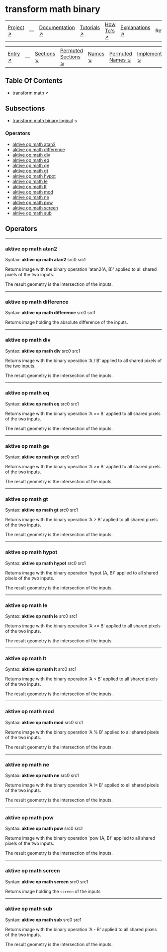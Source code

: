 # transform math binary

||||||||
|---|---|---|---|---|---|---|
|[Project ↗](../../README.md)|&mdash;|[Documentation ↗](../index.md)|[Tutorials ↗](../tutorials.md)|[How To's ↗](../howtos.md)|[Explanations ↗](../explanations.md)|References|

||||||||
|---|---|---|---|---|---|---|
|[Entry ↗](index.md)|&mdash;|[Sections ↘](index.md#sectree)|[Permuted Sections ↘](bypsections.md)|[Names ↘](byname.md)|[Permuted Names ↘](bypnames.md)|[Implementations ↘](bylang.md)|

## Table Of Contents

  - [transform math](transform_math.md) ↗


## Subsections


 - [transform math binary logical](transform_math_binary_logical.md) ↘

### Operators

 - [aktive op math atan2](#op_math_atan2)
 - [aktive op math difference](#op_math_difference)
 - [aktive op math div](#op_math_div)
 - [aktive op math eq](#op_math_eq)
 - [aktive op math ge](#op_math_ge)
 - [aktive op math gt](#op_math_gt)
 - [aktive op math hypot](#op_math_hypot)
 - [aktive op math le](#op_math_le)
 - [aktive op math lt](#op_math_lt)
 - [aktive op math mod](#op_math_mod)
 - [aktive op math ne](#op_math_ne)
 - [aktive op math pow](#op_math_pow)
 - [aktive op math screen](#op_math_screen)
 - [aktive op math sub](#op_math_sub)

## Operators

---
### <a name='op_math_atan2'></a> aktive op math atan2

Syntax: __aktive op math atan2__ src0 src1

Returns image with the binary operation 'atan2(A, B)' applied to all shared pixels of the two inputs.

The result geometry is the intersection of the inputs.


---
### <a name='op_math_difference'></a> aktive op math difference

Syntax: __aktive op math difference__ src0 src1

Returns image holding the absolute difference of the inputs.


---
### <a name='op_math_div'></a> aktive op math div

Syntax: __aktive op math div__ src0 src1

Returns image with the binary operation 'A / B' applied to all shared pixels of the two inputs.

The result geometry is the intersection of the inputs.


---
### <a name='op_math_eq'></a> aktive op math eq

Syntax: __aktive op math eq__ src0 src1

Returns image with the binary operation 'A == B' applied to all shared pixels of the two inputs.

The result geometry is the intersection of the inputs.


---
### <a name='op_math_ge'></a> aktive op math ge

Syntax: __aktive op math ge__ src0 src1

Returns image with the binary operation 'A >= B' applied to all shared pixels of the two inputs.

The result geometry is the intersection of the inputs.


---
### <a name='op_math_gt'></a> aktive op math gt

Syntax: __aktive op math gt__ src0 src1

Returns image with the binary operation 'A > B' applied to all shared pixels of the two inputs.

The result geometry is the intersection of the inputs.


---
### <a name='op_math_hypot'></a> aktive op math hypot

Syntax: __aktive op math hypot__ src0 src1

Returns image with the binary operation 'hypot (A, B)' applied to all shared pixels of the two inputs.

The result geometry is the intersection of the inputs.


---
### <a name='op_math_le'></a> aktive op math le

Syntax: __aktive op math le__ src0 src1

Returns image with the binary operation 'A <= B' applied to all shared pixels of the two inputs.

The result geometry is the intersection of the inputs.


---
### <a name='op_math_lt'></a> aktive op math lt

Syntax: __aktive op math lt__ src0 src1

Returns image with the binary operation 'A < B' applied to all shared pixels of the two inputs.

The result geometry is the intersection of the inputs.


---
### <a name='op_math_mod'></a> aktive op math mod

Syntax: __aktive op math mod__ src0 src1

Returns image with the binary operation 'A % B' applied to all shared pixels of the two inputs.

The result geometry is the intersection of the inputs.


---
### <a name='op_math_ne'></a> aktive op math ne

Syntax: __aktive op math ne__ src0 src1

Returns image with the binary operation 'A != B' applied to all shared pixels of the two inputs.

The result geometry is the intersection of the inputs.


---
### <a name='op_math_pow'></a> aktive op math pow

Syntax: __aktive op math pow__ src0 src1

Returns image with the binary operation 'pow (A, B)' applied to all shared pixels of the two inputs.

The result geometry is the intersection of the inputs.


---
### <a name='op_math_screen'></a> aktive op math screen

Syntax: __aktive op math screen__ src0 src1

Returns image holding the `screen` of the inputs


---
### <a name='op_math_sub'></a> aktive op math sub

Syntax: __aktive op math sub__ src0 src1

Returns image with the binary operation 'A - B' applied to all shared pixels of the two inputs.

The result geometry is the intersection of the inputs.


